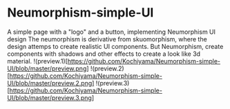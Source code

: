 # Neumorphism-simple-UI
A simple page with a "logo" and a button, implementing Neumorphism UI design
The neumorphism is derivative from skuomorphism, where the design attemps to create realistic UI components.
But Neumorphism, create components with shadows and other effects to create a look like 3d material.
!(preview.1)[https://github.com/Kochiyama/Neumorphism-simple-UI/blob/master/preview.png]
!(preview.2)[https://github.com/Kochiyama/Neumorphism-simple-UI/blob/master/preview.2.png]
!(preview.3)[https://github.com/Kochiyama/Neumorphism-simple-UI/blob/master/preview.3.png]
